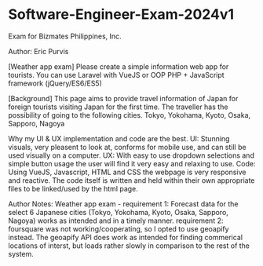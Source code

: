 # Software-Engineer-Exam-2024v1
 Exam for Bizmates Philippines, Inc.
 
Author: Eric Purvis
 
[Weather app exam]
Please create a simple information web app for tourists. You can use Laravel with VueJS or OOP PHP + JavaScript framework (jQuery/ES6/ES5)

[Background]
This page aims to provide travel information of Japan for foreign tourists visiting Japan for the first time.
The traveller has the possibility of going to the following cities.
Tokyo, Yokohama, Kyoto, Osaka, Sapporo, Nagoya

Why my UI & UX implementation and code are the best.
	UI: Stunning visuals, very pleasent to look at, conforms for mobile use, and can still be used visually on a computer.
	UX: With easy to use dropdown selections and simple button usage the user will find it very easy and relaxing to use.
	Code: Using VueJS, Javascript, HTML and CSS the webpage is very responsive and reactive. The code itself is written and held within their own appropriate files to be linked/used by the html page.
	
Author Notes:
	Weather app exam - 
	requirement 1: Forecast data for the select 6 Japanese cities (Tokyo, Yokohama, Kyoto, Osaka, Sapporo, Nagoya) works as intended and in a timely manner.
	requirement 2: foursquare was not working/cooperating, so I opted to use geoapify instead. The geoapify API does work as intended for finding commerical locations of interst, but loads rather slowly in comparison to the rest of the system.
	
